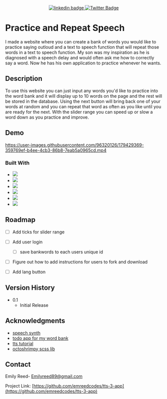 <div align="center">
<a href="https://www.linkedin.com/in/emilyjreed/">
<img src="https://img.shields.io/badge/LinkedIn-0077B5?style=for-the-badge&logo=linkedin&logoColor=white" alt="linkedin badge"/>
</a>
  <a href="https://twitter.com/Em_Reeds_Code">
    <img src="https://img.shields.io/badge/Twitter-blue?&color=blue&style=for-the-badge&logo=twitter&logoColor=white" alt="Twitter Badge"/>
  </a>
  </div>

# Practice and Repeat Speech

 <p>
    I made a website where you can create a bank of words you would like to practice saying outloud and a text to speech function that will repeat those words in a text to speech function. My son was my inspiration as he is diagnosed with a speech delay and would often ask me how to correctly say a word. Now he has his own application to practice whenever he wants. </p>

## Description

To use this website you can just input any words you'd like to practice into the word bank and it will display up to 10 words on the page and the rest will be stored in the database. Using the next button will bring back one of your words at random and you can repeat that word as often as you like until you are ready for the next. With the slider range you can speed up or slow a word down as you practice and improve. 

## Demo

https://user-images.githubusercontent.com/96320126/179429369-359769ef-b4ee-4cb3-86b8-7eab5a0965cd.mp4


### Built With

* <img src="https://img.shields.io/badge/MongoDB-4EA94B?style=for-the-badge&logo=mongodb&logoColor=white" />
* <img src="https://img.shields.io/badge/Node.js-339933?style=for-the-badge&logo=nodedotjs&logoColor=white" />
* <img src="https://img.shields.io/badge/npm-CB3837?style=for-the-badge&logo=npm&logoColor=white" />
* <img src="https://img.shields.io/badge/Postman-FF6C37?style=for-the-badge&logo=Postman&logoColor=white" />
* <img src="https://img.shields.io/badge/Sass-CC6699?style=for-the-badge&logo=sass&logoColor=white" />
* <img src="https://img.shields.io/badge/VSCode-0078D4?style=for-the-badge&logo=visual%20studio%20code&logoColor=white" />


<!-- ROADMAP -->
## Roadmap

- [ ] Add ticks for slider range
- [ ] Add user login
    - [ ] save bankwords to each users unique id
- [ ] Figure out how to add instructions for users to fork and download
- [ ] Add lang button 




## Version History

* 0.1
    * Initial Release


<!-- ACKNOWLEDGMENTS -->
## Acknowledgments

* [speech synth](https://developer.mozilla.org/en-US/docs/Web/API/SpeechSynthesis)
* [todo app for my word bank](https://medium.com/@diogo.fg.pinheiro/simple-to-do-list-app-with-node-js-and-mongodb-chapter-1-c645c7a27583)
* [tts tutorial](https://www.assemblyai.com/blog/javascript-text-to-speech-easy-way/)
* [octoshrimpy scss lib](https://gist.github.com/octoshrimpy/b062bbfacbb290b77949f0c26ba8bd81)

<!-- CONTACT -->
## Contact

Emily Reed- Emilyreed89@gmail.com

Project Link: [https://github.com/emreedcodes/tts-3-app](https://github.com/emreedcodes/tts-3-app)
